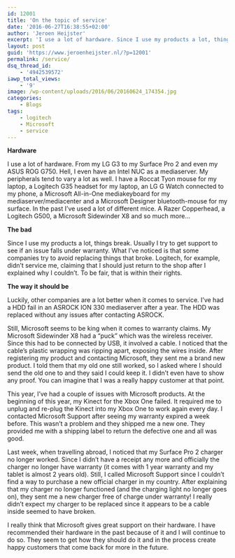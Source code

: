 ```yaml
---
id: 12001
title: 'On the topic of service'
date: '2016-06-27T16:38:55+02:00'
author: 'Jeroen Heijster'
excerpt: 'I use a lot of hardware. Since I use my products a lot, things break. Usually I try to get support to see if an issue falls under warranty. What I''ve noticed is that some companies try to avoid replacing things that broke. '
layout: post
guid: 'https://www.jeroenheijster.nl/?p=12001'
permalink: /service/
dsq_thread_id:
    - '4942539572'
iawp_total_views:
    - '9'
image: /wp-content/uploads/2016/06/20160624_174354.jpg
categories:
    - Blogs
tags:
    - logitech
    - Microsoft
    - service
---
```


**Hardware**

I use a lot of hardware. From my LG G3 to my Surface Pro 2 and even my ASUS ROG G750. Hell, I even have an Intel NUC as a mediaserver. My peripherals tend to vary a lot as well. I have a Roccat Tyon mouse for my laptop, a Logitech G35 headset for my laptop, an LG G Watch connected to my phone, a Microsoft All-in-One mediakeyboard for my mediaserver/mediacenter and a Microsoft Designer bluetooth-mouse for my surface. In the past I’ve used a lot of different mice. A Razer Copperhead, a Logitech G500, a Microsoft Sidewinder X8 and so much more…

**The bad**

Since I use my products a lot, things break. Usually I try to get support to see if an issue falls under warranty. What I’ve noticed is that some companies try to avoid replacing things that broke. Logitech, for example, didn’t service me, claiming that I should just return to the shop after I explained why I couldn’t. To be fair, that is within their rights.

**The way it should be**

Luckily, other companies are a lot better when it comes to service. I’ve had a HDD fail in an ASROCK ION 330 mediaserver after a year. The HDD was replaced without any issues after contacting ASROCK.

Still, Microsoft seems to be king when it comes to warranty claims. My Microsoft Sidewinder X8 had a “puck” which was the wireless receiver. Since this had to be connected by USB, it involved a cable. I noticed that the cable’s plastic wrapping was ripping apart, exposing the wires inside. After registering my product and contacting Microsoft, they sent me a brand new product. I told them that my old one still worked, so I asked where I should send the old one to and they said I could keep it. I didn’t even have to show any proof. You can imagine that I was a really happy customer at that point.

This year, I’ve had a couple of issues with Microsoft products. At the beginning of this year, my Kinect for the Xbox One failed. It required me to unplug and re-plug the Kinect into my Xbox One to work again every day. I contacted Microsoft Support after seeing my warranty expired a week before. This wasn’t a problem and they shipped me a new one. They provided me with a shipping label to return the defective one and all was good.

Last week, when travelling abroad, I noticed that my Surface Pro 2 charger no longer worked. Since I didn’t have a receipt any more and officially the charger no longer have warranty (it comes with 1 year warranty and my tablet is almost 2 years old). Still, I called Microsoft Support since I couldn’t find a way to purchase a new official charger in my country. After explaining that my charger no longer functioned (and the charging light no longer goes on), they sent me a new charger free of charge under warranty! I really didn’t expect my charger to be replaced since it appears to be a cable inside seemed to have broken.

I really think that Microsoft gives great support on their hardware. I have recommended their hardware in the past because of it and I will continue to do so. They seem to get how they should do it and in the process create happy customers that come back for more in the future.